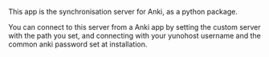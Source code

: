 This app is the synchronisation server for Anki, as a python package.

You can connect to this server from a Anki app by setting the custom server with the path you set, and connecting with your yunohost username and the common anki password set at installation.